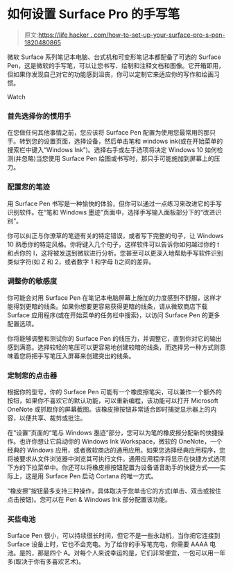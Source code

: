 # 如何设置 Surface Pro 的手写笔

> 原文:[https://life hacker . com/how-to-set-up-your-surface-pro-s-pen-1820480865](https://lifehacker.com/how-to-set-up-your-surface-pro-s-pen-1820480865)

微软 Surface 系列笔记本电脑、台式机和可变形笔记本都配备了可选的 Surface Pen，这是微软的手写笔，可以让您书写、绘制和注释文档和图像。它开箱即用，但如果你发现自己对它的功能感到沮丧，你可以定制它来适应你的写作和绘画习惯。

Watch

### **首先选择你的惯用手**

在您做任何其他事情之前，您应该将 Surface Pen 配置为使用您最常用的那只手。转到您的设置页面，选择设备，然后单击笔和 windows ink(或在开始菜单的搜索栏中键入“Windows Ink”)。选择右手或左手选项将决定 Windows 10 如何检测(并忽略)当您使用 Surface Pen 绘图或书写时，那只手可能施加到屏幕上的压力。

### **配置您的笔迹**

用 Surface Pen 书写是一种愉快的体验，但你可以通过一点练习来改进它的手写识别软件。在“笔和 Windows 墨迹”页面中，选择手写输入面板部分下的“改进识别”。

你可以纠正与你潦草的笔迹有关的特定错误，或者写下完整的句子，让 Windows 10 熟悉你的特定风格。你将键入几个句子，这样软件可以告诉你如何越过你的 t 和点你的 I，这将被发送到微软进行分析。您甚至可以更深入地帮助手写软件识别类似字符(如 Z 和 2，或者数字 1 和字母 l)之间的差异。

### **调整你的敏感度**

你可能会对用 Surface Pen 在笔记本电脑屏幕上施加的力度感到不舒服，这样才能得到更暗的线条。如果你想要更容易获得更暗的线条，请从微软商店下载 Surface 应用程序(或在开始菜单的任务栏中搜索)，以访问 Surface Pen 的更多配置选项。

你将能够调整和测试你的 Surface Pen 的线压力，并调整它，直到你对它的输出感到满意。选择较轻的笔压可以更容易地创建较暗的线条，而选择另一种方式则意味着您将把手写笔压入屏幕来创建突出的线条。

### **定制您的点击器**

根据你的型号，你的 Surface Pen 可能有一个橡皮擦笔尖，可以兼作一个额外的按钮，如果你不喜欢它的默认功能，可以重新编程，该功能可以打开 Microsoft OneNote 或抓取你的屏幕截图。该橡皮擦按钮非常适合即时捕捉显示器上的内容，以便共享、裁剪或批注。

在“设置”页面的“笔与 Windows 墨迹”部分，您可以为笔的橡皮擦分配新的快捷操作。也许你想让它启动你的 Windows Ink Workspace，微软的 OneNote，一个经典的 Windows 应用，或者微软商店的通用应用。如果您选择经典应用程序，您将被要求从文件浏览器中浏览其可执行文件。通用应用程序将显示在快捷方式选项下方的下拉菜单中。你还可以将橡皮擦按钮配置为设备语音助手的快捷方式——实际上，这是用 Surface Pen 启动 Cortana 的唯一方式。

“橡皮擦”按钮最多支持三种操作，具体取决于您单击它的方式(单击、双击或按住点击按钮)。您可以在 Pen & Windows Ink 部分配置该功能。

### **买些电池**

Surface Pen 很小，可以持续很长时间，但它不是一些永动机，当你把它连接到 Surface 设备上时，它也不会充电。为了给你的手写笔充电，你需要 AAAA 电池。是的，那是四个 A。对每个人来说幸运的是，它们非常便宜，一包可以用一年多(取决于你有多喜欢艺术)。